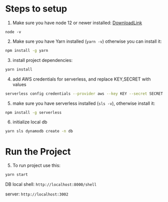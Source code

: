 # Steps to setup
1. Make sure you have node 12 or newer installed: [DownloadLink](https://nodejs.org/en/)
```
node -v
```
2. Make sure you have Yarn installed (`yarn -v`) otherwise you can install it:
```bash
npm install -g yarn
```
3. install project dependencies:
 ```bash
 yarn install
 ```
4. add AWS credentials for serverless, and replace KEY,SECRET with values
```bash
serverless config credentials --provider aws --key KEY --secret SECRET --myAws
```
5. make sure you have serverless installed (`sls -v`), otherwise install it:
```bash
npm install -g serverless
```
6. initialize local db
```bash
yarn sls dynamodb create -n db
```
# Run the Project
5. To run project use this:
```bash
yarn start
```
DB local shell: `http://localhost:8000/shell`

server: `http://localhost:3002`
